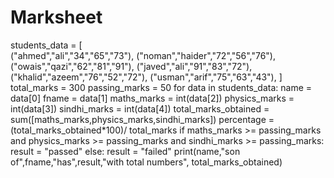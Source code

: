 # Marksheet
students_data = [  
                    ("ahmed","ali","34","65","73"),
                    ("noman","haider","72","56","76"),
                    ("owais","qazi","62","81","91"),
                    ("javed","ali","91","83","72"),
                    ("khalid","azeem","76","52","72"),
                    ("usman","arif","75","63","43"),
                ]
total_marks = 300
passing_marks = 50
for data in students_data:
    name = data[0]
    fname = data[1]
    maths_marks = int(data[2])
    physics_marks = int(data[3])
    sindhi_marks = int(data[4])
    total_marks_obtained = sum([maths_marks,physics_marks,sindhi_marks])
    percentage =(total_marks_obtained*100)/ total_marks
    if maths_marks >= passing_marks and physics_marks >= passing_marks and sindhi_marks  >= passing_marks:
        result = "passed"
    else:
        result = "failed"
    print(name,"son of",fname,"has",result,"with total numbers", total_marks_obtained)
